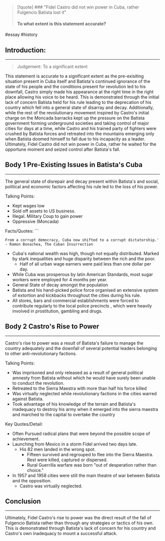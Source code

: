> [!quote] ### "Fidel Castro did not win power in Cuba, rather Fulgencio Batista lost it"
> #### To what extent is this statement accurate?
#essay  #history 

## Introduction:
---

>Judgement: To a significant extent 


This statement is accurate to a significant extent as the pre-exisiting situation present in Cuba itself and Batista's continued ignorance of the state of his people and the conditions present for revolution led to his downfall, Castro simply made his appearance at the right time in the right place allowing his voice to be heard. This is demonstrated through the initial lack of concern Batista held for his rule leading to the deprecation of his country which fell into a general state of disarray and decay. Additionally, while the rest of the revolutionary movement  inspired by Castro's initial charge on the Moncada barracks kept up the pressure on the Batista government forming underground societies and taking control of major cities for days at a time, while Castro and his trained party of fighters were crushed by Batista forces and retreated into the mountains emerging only when Batista doomed himself to fall due to his incapacity as a leader. Ultimately, Fidel Castro did not win power in Cuba, rather he waited for the opportune moment and seized control after Batista's fall. 


## Body 1 Pre-Existing Issues in Batista's Cuba
---
The general state of disrepair and decay present within Batista's and social, political and economic factors affecting his rule led to the loss of his power. 

Talking Points:
- Kept wages low
- Sold off assets to US business. 
- Illegal. Military Coup to gain power
- Oppressive (Moncada)

Facts/Quotes: ```
```
From a corrupt democracy, Cuba now shifted to a corrupt dictatorship.'
- Ramon Bonachea, The Cuban Insurrection
```
- Cuba's national wealth was high, though not equally distributed. Marked by stark inequalities and huge disparity between the rich and the poor. 
	- Half of all urban wage earners were paid less than one dollar per day. 
- While Cuba was prosperous by latin American Standards, most sugar workers were employed for 4 months per year. 
- General State of decay amongst the population
- Batista and his hand-picked police force organised an extensive system of extortion and kickbacks throughout the cities during his rule. 
- All stores, bars and commercial establishments were forced to contribute regularly to the local police precincts , which were heavily involved in prostitution, gambling and drugs. 


## Body 2 Castro's Rise to Power
---
Castro's rise to power was a result of Batista's failure to manage the country adequately and the downfall of several potential leaders belonging to other anti-revolutionary factions. 

Talking Points:
- Was imprisoned and only released as a result of general political amnesty from Batista without which he would have surely been unable to conduct the revolution.
- Retreated to the Sierra Maestra with more than half his force killed
- Was virtually neglected while revolutionary factions in the cities warred against Batista. 
- Took advantage of his knowledge of the terrain and Batista's inadequacy to destroy his army when it emerged into the sierra maestra and marched to the capital to overtake the country

Key Quotes/Detail:
- Often Pursued radical plans that were beyond the possible scope of achievement. 
- Launching from Mexico in a storm Fidel arrived two days late. 
	- His 82 men landed in the wrong spot.
		- Fifteen survived and regrouped to flee into the Sierra Maestra. Rest were killed, captured or dispersed. 
		- Rural Guerrilla warfare was born "out of desperation rather than choice."
- In 1957 and 1958 cities were still the main theatre of war between Batista and the opposition. 
	- Castro was virtually neglected.


## Conclusion
---
Ultimately, Fidel Castro's rise to power was the direct result of the fall of Fulgencio Batista rather than through any strategies or tactics of his own. This is demonstrated through Batista's lack of concern for his country and Castro's own inadequacy to mount a successful attack. 